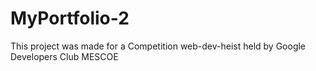 # MyPortfolio-2
This project was made for a Competition web-dev-heist held by Google Developers Club MESCOE
